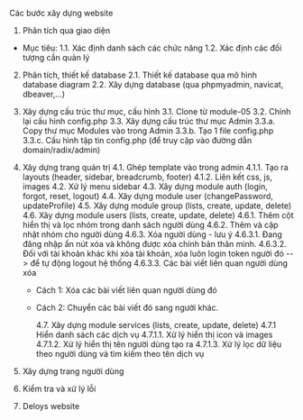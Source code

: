 Các bước xây dựng website

1. Phân tích qua giao diện

- Mục tiêu:
  1.1. Xác định danh sách các chức năng
  1.2. Xác định các đối tượng cần quản lý

2. Phân tích, thiết kế database
   2.1. Thiết kế database qua mô hình database diagram
   2.2. Xây dựng database (qua phpmyadmin, navicat, dbeaver,...)

3. Xây dựng cấu trúc thư mục, cấu hình
   3.1. Clone từ module-05
   3.2. Chỉnh lại cấu hình config.php
   3.3. Xây dựng cấu trúc thư mục Admin
   3.3.a. Copy thư mục Modules vào trong Admin
   3.3.b. Tạo 1 file config.php
   3.3.c. Cấu hình tập tin config.php (để truy cập vào đường dẫn domain/radix/admin)

4. Xây dựng trang quản trị
   4.1. Ghép template vào trong admin
   4.1.1. Tạo ra layouts (header, sidebar, breadcrumb, footer)
   4.1.2. Liên kết css, js, images
   4.2. Xử lý menu sidebar
   4.3. Xây dựng module auth (login, forgot, reset, logout)
   4.4. Xây dựng module user (changePassword, updateProfile)
   4.5. Xây dựng module group (lists, create, update, delete)
   4.6. Xây dựng module users (lists, create, update, delete)
   4.6.1. Thêm cột hiển thị và lọc nhóm trong danh sách người dùng
   4.6.2. Thêm và cập nhật nhóm cho người dùng
   4.6.3. Xóa người dùng - lưu ý
   4.6.3.1. Đang đăng nhập ẩn nút xóa và không được xóa chính bản thân mình.
   4.6.3.2. Đối với tài khoản khác khi xóa tài khoản, xóa luôn login token người đó --> để tự động logout hệ thống
   4.6.3.3. Các bài viết liên quan người dùng xóa

   - Cách 1: Xóa các bài viết liên quan người dùng đó
   - Cách 2: Chuyển các bài viết đó sang người khác.

     4.7. Xây dựng module services (lists, create, update, delete)
     4.7.1 Hiển danh sách các dịch vụ
     4.7.1.1. Xử lý hiển thị icon và images
     4.7.1.2. Xử lý hiển thị tên người dùng tạo ra
     4.7.1.3. Xử lý lọc dữ liệu theo người dùng và tìm kiếm theo tên dịch vụ

5. Xây dựng trang người dùng
6. Kiểm tra và xử lý lỗi
7. Deloys website
